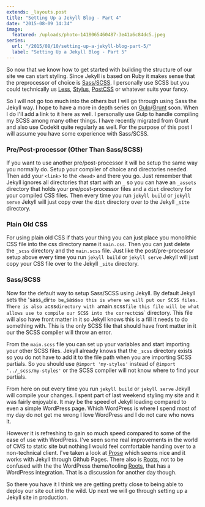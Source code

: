 ```yaml
---
extends: _layouts.post
title: "Setting Up a Jekyll Blog - Part 4"
date: "2015-08-09 14:34"
image:
  featured: /uploads/photo-1418065460487-3e41a6c84dc5.jpeg
series:
  url: "/2015/08/10/setting-up-a-jekyll-blog-part-5/"
  label: "Setting Up a Jekyll Blog - Part 5"
---
```


So now that we know how to get started with building the structure of our site we can start styling. Since Jekyll is based on Ruby it makes sense that the preprocessor of choice is [Sass/SCSS](http://sass-lang.com). I personally use SCSS but you could technically us [Less](http://lesscss.org), [Stylus](https://learnboost.github.io/stylus/), [PostCSS](https://github.com/postcss/postcss) or whatever suits your fancy.

So I will not go too much into the others but I will go through using Sass the Jekyll way. I hope to have a more in depth series on [Gulp](http://gulpjs.com)/[Grunt](http://gruntjs.com) soon. When I do I'll add a link to it here as well. I personally use Gulp to handle compiling my SCSS among many other things. I have recently migrated from Grunt and also use Codekit quite regularly as well. For the purpose of this post I will assume you have some experience with Sass/SCSS.

### Pre/Post-processor (Other Than Sass/SCSS)
If you want to use another pre/post-processor it will be setup the same way you normally do. Setup your compiler of choice and directories needed. Then add your `<link>` to the `<head>` and there you go. Just remember that Jekyll ignores all directories that start with an `_` so you can have an `_assets` directory that holds your pre/post-processor files and a `dist` directory for your compiled CSS files. Then every time you run `jekyll build` or `jekyll serve` Jekyll will just copy over the `dist` directory over to the Jekyll `_site` directory.

### Plain Old CSS
For using plain old CSS if thats your thing you can just place you monolithic CSS file into the css directory name it `main.css`. Then you can just delete the `_scss` directory and the `main.scss` file. Just like the post/pre-processor setup above every time you run `jekyll build` or `jekyll serve` Jekyll will just copy your CSS file over to the Jekyll `_site` directory.

### Sass/SCSS
Now for the default way to setup Sass/SCSS using Jekyll. By default Jekyll sets the 'sass_dir` to be `_sass` so this is where we will put our SCSS files. There is also a `css` directory with a `main.scss` file this file will be what allows use to compile our SCSS into the correct `css` directory. This file will also have front matter in it so Jekyll knows this is a fill it needs to do something with. This is the only SCSS file that should have front matter in it our the SCSS compiler will throw an error.

From the `main.scss` file you can set up your variables and start importing your other SCSS files. Jekyll already knows that the `_scss` directory exists so you do not have to add it to the file path when you are importing SCSS partials. So you should use `@import 'my-styles'` instead of `@import '../_scss/my-styles'` or the SCSS compiler will not know where to find your partials.

From here on out every time you run `jekyll build` or `jekyll serve` Jekyll will compile your changes. I spent part of last weekend styling my site and it was fairly enjoyable. It may be the speed of Jekyll loading compared to even a simple WordPress page. Which WordPress is where I spend most of my day do not get me wrong I love WordPress and I do not care who nows it.

However it is refreshing to gain so much speed compared to some of the ease of use with WordPress. I've seen some real improvements in the world of CMS to static site but nothing I would feel comfortable handing over to a non-technical client. I've taken a look at [Prose](http://prose.io/) which seems nice and it works with Jekyll through Github Pages. There also is [Roots](http://roots.cx/), not to be confused with the the WordPress theme/tooling [Roots](https://roots.io), that has a WordPress integration. That is a discussion for another day though.

So there you have it I think we are getting pretty close to being able to deploy our site out into the wild. Up next we will go through setting up a Jekyll site in production.
